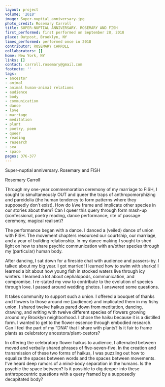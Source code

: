 ```yaml
---
layout: project
volume: '2018'
image: Super-nuptial_anniversary.jpg
photo_credit: Rosemary Carroll
title: SUPER-NUPTIAL ANNIVERSARY. ROSEMARY AND FISH
first_performed: first performed on September 28, 2018
place: Outpost, Brooklyn, NY
times_performed: performed once in 2018
contributor: ROSEMARY CARROLL
collaborators: []
home: New York, NY
links: []
contact: carroll.rosemary@gmail.com
footnote: ''
tags:
- ancestor
- animal
- animal human-animal relations
- audience
- body
- communication
- dance
- love
- marriage
- meditation
- plant
- poetry, poem
- queer
- reading
- research
- sea
- space
pages: 376-377
---
```




Super-nuptial anniversary. Rosemary and FISH

Rosemary Carroll

Through my one-year commemoration ceremony of my marriage to FISH, I sought to simultaneously OUT and queer the traps of anthropomorphizing and pareidolia (the human tendency to form patterns where they supposedly don’t exist). How do I/we frame and implicate other species in our stories about them? Can I queer this query through form mash-up (confessional, poetry reading, dance performance, rite of passage ceremony, magical realism)?

The performance began with a dance. I danced a (veiled) dance of union with FISH. The movement chapters resourced our courtship, our marriage, and a year of building relationship. In my dance making I sought to shed light on how to share psychic communication with an/other species through my (particular) human body.

After dancing, I sat down for a fireside chat with audience and passers-by. I talked about my big year. I got married! I learned how to swim with sharks! I learned a bit about how young fish in stocked waters live through icy winters. I learned a lot about cephalopods, communication, and compromise. I re-stated my vow to contribute to the evolution of species through love. I passed around wedding photos. I answered some questions.

It takes community to support such a union. I offered a bouquet of thanks and flowers to those around me (audience) and implicated them in my fishy union. I shared twelve haikus pared down from meditation, dancing, drawing, and writing with twelve different species of flowers growing around my Brooklyn neighborhood. I chose the haiku because it is a distilled form. I wanted to get to the flower essence through embodied research. Can I feel the part of my “DNA” that I share with plants? Is it fair to frame plants as celebratory ancestors/plant-cestors?

In offering the celebratory flower haikus to audience, I alternated between moved and verbally shared phrases of five-seven-five. In the creation and transmission of these two forms of haikus, I was puzzling out how to equalize the spaces between words and the spaces between movements. I’ve heard deep rumors of a mind-body separation in the humans. Is the psychic the space between? Is it possible to dig deeper into these anthropocentric questions with a query framed by a supposedly decapitated body?
